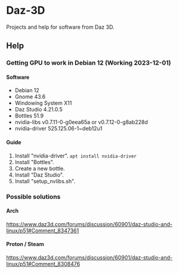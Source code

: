 # Daz-3D
Projects and help for software from Daz 3D.

## Help

### Getting GPU to work in Debian 12 (Working 2023-12-01)

#### Software
* Debian 12
* Gnome 43.6
* Windowing System X11
* Daz Studio 4.21.0.5
* Bottles 51.9
* nvidia-libs v0.7.11-0-g0eea65a or v0.7.12-0-g8ab228d
* nvidia-driver 525.125.06-1~deb12u1

#### Guide
1. Install "nvidia-driver". `apt install nvidia-driver`
1. Install "Bottles".
1. Create a new bottle.
1. Install "Daz Studio".
1. Install "setup_nvlibs.sh".

### Possible solutions

#### Arch
https://www.daz3d.com/forums/discussion/60901/daz-studio-and-linux/p51#Comment_8347361

#### Proton / Steam
https://www.daz3d.com/forums/discussion/60901/daz-studio-and-linux/p51#Comment_8308476
